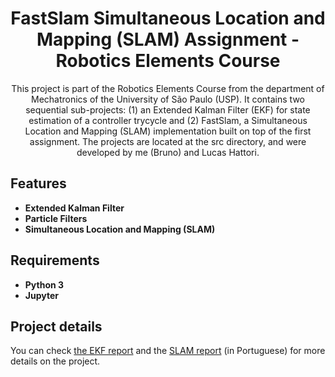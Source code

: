 <h1 align="center">
FastSlam Simultaneous Location and Mapping (SLAM) Assignment - Robotics Elements Course
</h1>

<p align="center">
    This project is part of the Robotics Elements Course from the department of Mechatronics of the University of São Paulo (USP).
    It contains two sequential sub-projects: (1) an Extended Kalman Filter (EKF) for state estimation of a controller trycycle and (2) FastSlam, a Simultaneous Location and Mapping (SLAM) implementation built on top of the first assignment. The projects are located at the src directory, and were developed by me (Bruno) and Lucas Hattori. 
</p>

## Features
[//]: # (Add the features of your project here:)

- **Extended Kalman Filter** 
- **Particle Filters** 
- **Simultaneous Location and Mapping (SLAM)**

## Requirements

- **Python 3**
- **Jupyter**

## Project details

You can check [the EKF report](https://github.com/BrunoScaglione/SLAM-Robotics/blob/master/reports/ekf_report.pdf) and the [SLAM report](https://github.com/BrunoScaglione/SLAM-Robotics/blob/master/reports/slam_report.pdf) (in Portuguese) for more details on the project.
